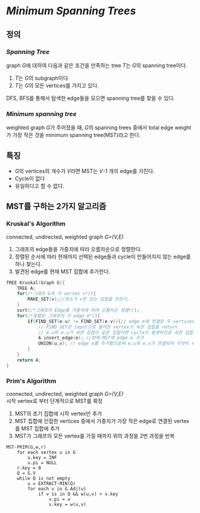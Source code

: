 # ***Minimum Spanning Trees***
## 정의
### *Spanning Tree*
graph *G*에 대하여 다음과 같은 조건을 만족하는 tree *T*는 *G*의 spanning tree이다.
1. *T*는 *G*의 subgraph이다.
2. *T*는 *G*의 모든 vertices를 가지고 있다.

DFS, BFS를 통해서 탐색한 edge들을 모으면 spanning tree를 찾을 수 있다.
### *Minimum spanning tree*
weighted graph *G*가 주어졌을 때, *G*의 spanning trees 중에서 total edge weight가 가장 작은 것을 minimum spanning tree(MST)라고 한다.
## 특징
* *G*의 vertices의 개수가 *V*라면 MST는 *V*-1 개의 edge를 가진다.
* Cycle이 없다
* 유일하다고 할 수 없다.

## MST를 구하는 2가지 알고리즘
### Kruskal's Algorithm
connected, undirected, weighted graph *G=(V,E)*
1. 그래프의 edge들을 가중치에 따라 오름차순으로 정렬한다.
2. 정렬된 순서에 따라 현재까지 선택된 edge들과 cycle이 만들어지지 않는 edge를 하나 찾는다.
3. 발견된 edge를 현재 MST 집합에 추가한다.
```c++
TREE Kruskal(Graph G){
    TREE A;
    for(/*그래프 G의 각 vertex v*/){
        MAKE_SET(v);//원소가 v만 있는 집합을 만든다.
    }
    sort(/*그래프의 Edge를 가중치에 따라 오름차순 정렬*/);
    for(/*정렬된 그래프의 각 edge e*/){
        if(FIND_SET(e.u) != FIND_SET(e.v)){// edge e에 연결된 두 vertices를 각각 e.u, e.v라고 지칭
            // FIND_SET은 input으로 들어온 vertex가 속한 집합을 return
            // e.u와 e.v가 속한 집합이 같은 집합이면 cycle이 발생하므로 속한 집합이 다를 때 MST에 추가하는 절차 진행
            A.insert_edge(e); //현재 MST에 edge e 추가
            UNION(u,v); // edge e를 추가함으로써 e.u와 e.v가 연결되어 각각이 속한 집합을 연결(합집합, union)
        }
    }
    return A;
}
```
### Prim's Algorithm 
connected, undirected, weighted graph *G=(V,E)*
</br>
시작 vertex로 부터 단계적으로 MST를 확장
1. MST의 초기 집합에 시작 vertex만 추가
2. MST 집합에 인접한 vertices 중에서 가중치가 가장 작은 edge로 연결된 vertex를 MST 집합에 추가
3. MST가 그래프의 모든 vertex를 가질 때까지 위의 과정을 2번 과정을 반복 
```
MST-PRIM(G,w,r)
    for each vertex u in G
        u.key = INF
        u.pi = NULL
    r.key = 0
    Q = G.V
    while Q is not empty
        u = EXTRACT-MIN(Q)
        for each v in G.Adj(u)
            if v is in Q && w(u,v) < v.key
                v.pi = u
                v.key = w(u,v)
```